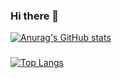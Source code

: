 ### Hi there 👋

[![Anurag's GitHub stats](https://github-readme-stats.vercel.app/api?username=SebastiT&theme=holi&show_icons=true)](https://github.com/anuraghazra/github-readme-stats)
###
[![Top Langs](https://github-readme-stats.vercel.app/api/top-langs/?username=SebastiT&layout=compact&theme=holi&length=500)](https://github.com/anuraghazra/github-readme-stats)

<!--
**SebastiT/SebastiT** is a ✨ _special_ ✨ repository because its `README.md` (this file) appears on your GitHub profile.

Here are some ideas to get you started:

- 🔭 I’m currently working on ...
- 🌱 I’m currently learning ...
- 👯 I’m looking to collaborate on ...
- 🤔 I’m looking for help with ...
- 💬 Ask me about ...
- 📫 How to reach me: ...
- 😄 Pronouns: ...
- ⚡ Fun fact: ...
-->
